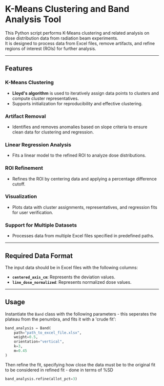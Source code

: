 # K-Means Clustering and Band Analysis Tool

This Python script performs K-Means clustering and related analysis on dose distribution data from radiation beam experiments.  
It is designed to process data from Excel files, remove artifacts, and refine regions of interest (ROIs) for further analysis.

---

## Features

### K-Means Clustering
- **Lloyd's algorithm** is used to iteratively assign data points to clusters and compute cluster representatives.
- Supports initialization for reproducibility and effective clustering.

### Artifact Removal
- Identifies and removes anomalies based on slope criteria to ensure clean data for clustering and regression.

### Linear Regression Analysis
- Fits a linear model to the refined ROI to analyze dose distributions.

### ROI Refinement
- Refines the ROI by centering data and applying a percentage difference cutoff.

### Visualization
- Plots data with cluster assignments, representatives, and regression fits for user verification.

### Support for Multiple Datasets
- Processes data from multiple Excel files specified in predefined paths.

---

## Required Data Format

The input data should be in Excel files with the following columns:
- **`centered_axis_cm`**: Represents the deviation values.
- **`line_dose_normalized`**: Represents normalized dose values.

---

## Usage

Instantiate the `Band` class with the following parameters - this seperates the plateau from the penumbra, and fits it with a 'crude fit':

```python
band_analysis = Band(
    path="path_to_excel_file.xlsx",
    weight=0.5,
    orientation="vertical",
    k=3,
    m=0.45
)
```

Then refine the fit, specifying how close the data must be to the original fit to be considered in refined fit - done in terms of %SD

```python
band_analysis.refine(allot_pct=3)
```
